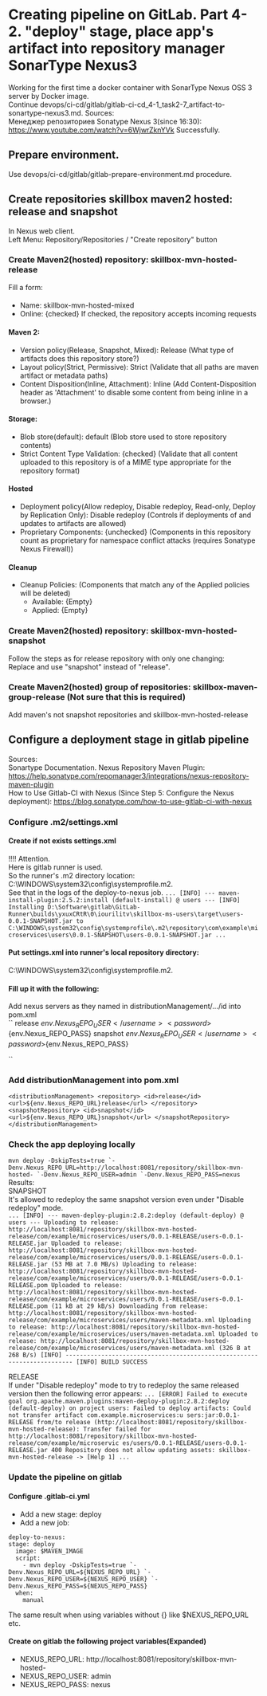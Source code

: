 # Creating pipeline on GitLab. Part 4-2. "deploy" stage, place app's artifact into repository manager SonarType Nexus3
Working for the first time a docker container with SonarType Nexus OSS 3 server by Docker image.                      
Continue devops/ci-cd/gitlab/gitlab-ci-cd_4-1_task2-7_artifact-to-sonartype-nexus3.md.
Sources:            
Менеджер репозиториев Sonatype Nexus 3(since 16:30): https://www.youtube.com/watch?v=6WjwrZknYVk
Successfully.

## Prepare environment.
Use devops/ci-cd/gitlab/gitlab-prepare-environment.md procedure.

## Create repositories skillbox maven2 hosted: release and snapshot
In Nexus web client.                    
Left Menu: Repository/Repositories / "Create repository" button
### Create Maven2(hosted) repository: skillbox-mvn-hosted-release
Fill a form:
#### 
- Name: skillbox-mvn-hosted-mixed
- Online: {checked} If checked, the repository accepts incoming requests
#### Maven 2:
- Version policy(Release, Snapshot, Mixed): Release (What type of artifacts does this repository store?)
- Layout policy(Strict, Permissive): Strict (Validate that all paths are maven artifact or metadata paths)
- Content Disposition(Inline, Attachment): Inline (Add Content-Disposition header as 'Attachment' to disable some content from being inline in a browser.)
#### Storage:
- Blob store(default): default (Blob store used to store repository contents)
- Strict Content Type Validation: {checked} (Validate that all content uploaded to this repository is of a MIME type appropriate for the repository format)
#### Hosted
- Deployment policy(Allow redeploy, Disable redeploy, Read-only, Deploy by Replication Only): Disable redeploy (Controls if deployments of and updates to artifacts are allowed)
- Proprietary Components: {unchecked} (Components in this repository count as proprietary for namespace conflict attacks (requires Sonatype Nexus Firewall))
#### Cleanup
- Cleanup Policies: (Components that match any of the Applied policies will be deleted)
  - Available: {Empty}
  - Applied: {Empty}

### Create Maven2(hosted) repository: skillbox-mvn-hosted-snapshot
Follow the steps as for release repository with only one changing:      
Replace and use "snapshot" instead of "release".

### Create Maven2(hosted) group of repositories: skillbox-maven-group-release (Not sure that this is required)
Add maven's not snapshot repositories and skillbox-mvn-hosted-release

## Configure a deployment stage in gitlab pipeline
Sources:        
Sonartype Documentation. Nexus Repository Maven Plugin: https://help.sonatype.com/repomanager3/integrations/nexus-repository-maven-plugin       
How to Use Gitlab-CI with Nexus (Since Step 5: Configure the Nexus deployment): https://blog.sonatype.com/how-to-use-gitlab-ci-with-nexus       

### Configure .m2/settings.xml
#### Create if not exists settings.xml
!!!! Attention.     
Here is gitlab runner is used.      
So the runner's .m2 directory location: C:\WINDOWS\system32\config\systemprofile\.m2.     
See that in the logs of the deploy-to-nexus job.
``
...
[INFO] --- maven-install-plugin:2.5.2:install (default-install) @ users ---
[INFO] Installing D:\Software\gitlab\GitLab-Runner\builds\yxuxCRtR\0\iourilitv\skillbox-ms-users\target\users-0.0.1-SNAPSHOT.jar to C:\WINDOWS\system32\config\systemprofile\.m2\repository\com\example\microservices\users\0.0.1-SNAPSHOT\users-0.0.1-SNAPSHOT.jar
...
``
#### Put settings.xml into runner's local repository directory:
C:\WINDOWS\system32\config\systemprofile\.m2.

#### Fill up it with the following:
Add nexus servers as they named in distributionManagement/.../id into pom.xml     
``
<settings xsi:schemaLocation="http://maven.apache.org/SETTINGS/1.1.0 http://maven.apache.org/xsd/settings-1.1.0.xsd"
xmlns="http://maven.apache.org/SETTINGS/1.1.0" xmlns:xsi="http://www.w3.org/2001/XMLSchema-instance">
  <servers>
    <server>
      <id>release</id>
      <username>${env.Nexus_REPO_USER}</username>
      <password>${env.Nexus_REPO_PASS}</password>
    </server>
    <server>
      <id>snapshot</id>
      <username>${env.Nexus_REPO_USER}</username>
      <password>${env.Nexus_REPO_PASS}</password>
    </server>
  </servers>
</settings>
<!-- Username and password will be replaced by the correct values using variables.-->
``

### Add distributionManagement into pom.xml
``
<distributionManagement>
  <repository>
    <id>release</id>
    <url>${env.Nexus_REPO_URL}release</url>
  </repository>
  <snapshotRepository>
    <id>snapshot</id>
    <url>${env.Nexus_REPO_URL}snapshot</url>
  </snapshotRepository>
</distributionManagement>
``

### Check the app deploying locally 
``
mvn deploy -DskipTests=true `-Denv.Nexus_REPO_URL=http://localhost:8081/repository/skillbox-mvn-hosted- `-Denv.Nexus_REPO_USER=admin `-Denv.Nexus_REPO_PASS=nexus
``      
Results:      
SNAPSHOT    
It's allowed to redeploy the same snapshot version even under "Disable redeploy" mode.      
``
...
[INFO] --- maven-deploy-plugin:2.8.2:deploy (default-deploy) @ users ---
Uploading to release: http://localhost:8081/repository/skillbox-mvn-hosted-release/com/example/microservices/users/0.0.1-RELEASE/users-0.0.1-RELEASE.jar
Uploaded to release: http://localhost:8081/repository/skillbox-mvn-hosted-release/com/example/microservices/users/0.0.1-RELEASE/users-0.0.1-RELEASE.jar (53 MB at 7.0 MB/s)
Uploading to release: http://localhost:8081/repository/skillbox-mvn-hosted-release/com/example/microservices/users/0.0.1-RELEASE/users-0.0.1-RELEASE.pom
Uploaded to release: http://localhost:8081/repository/skillbox-mvn-hosted-release/com/example/microservices/users/0.0.1-RELEASE/users-0.0.1-RELEASE.pom (11 kB at 29 kB/s)
Downloading from release: http://localhost:8081/repository/skillbox-mvn-hosted-release/com/example/microservices/users/maven-metadata.xml
Uploading to release: http://localhost:8081/repository/skillbox-mvn-hosted-release/com/example/microservices/users/maven-metadata.xml
Uploaded to release: http://localhost:8081/repository/skillbox-mvn-hosted-release/com/example/microservices/users/maven-metadata.xml (326 B at 268 B/s)
[INFO] ------------------------------------------------------------------------
[INFO] BUILD SUCCESS
``

RELEASE     
If under "Disable redeploy" mode to try to redeploy the same released version then the following error appears: 
``
...
[ERROR] Failed to execute goal org.apache.maven.plugins:maven-deploy-plugin:2.8.2:deploy (default-deploy) on project users: Failed to deploy artifacts: Could not transfer artifact com.example.microservices:u
sers:jar:0.0.1-RELEASE from/to release (http://localhost:8081/repository/skillbox-mvn-hosted-release): Transfer failed for http://localhost:8081/repository/skillbox-mvn-hosted-release/com/example/microservic
es/users/0.0.1-RELEASE/users-0.0.1-RELEASE.jar 400 Repository does not allow updating assets: skillbox-mvn-hosted-release -> [Help 1]
...
``

### Update the pipeline on gitlab
#### Configure .gitlab-ci.yml
- Add a new stage: deploy
- Add a new job: 
````
deploy-to-nexus:
stage: deploy
  image: $MAVEN_IMAGE
  script:
    - mvn deploy -DskipTests=true `-Denv.Nexus_REPO_URL=${NEXUS_REPO_URL} `-Denv.Nexus_REPO_USER=${NEXUS_REPO_USER} `-Denv.Nexus_REPO_PASS=${NEXUS_REPO_PASS}
  when:
    manual
````
The same result when using variables without {} like $NEXUS_REPO_URL etc.

#### Create on gitlab the following project variables(Expanded)
- NEXUS_REPO_URL: http://localhost:8081/repository/skillbox-mvn-hosted-
- NEXUS_REPO_USER: admin
- NEXUS_REPO_PASS: nexus
